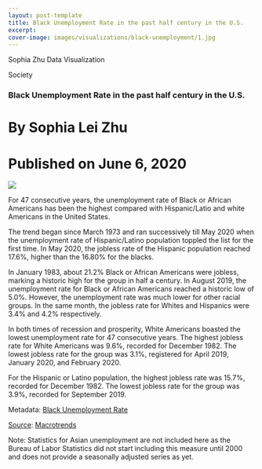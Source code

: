 ```yaml
---
layout: post-template
title: Black Unemployment Rate in the past half century in the U.S.
excerpt: 
cover-image: images/visualizations/black-unemployment/1.jpg
---
```

Sophia Zhu Data Visualization
  
Society
### Black Unemployment Rate in the past half century in the U.S.

# By Sophia Lei Zhu
# Published on June 6, 2020

<p> </p>

<div>
<div class='tableauPlaceholder' id='viz1591497913393' style='position: relative'><noscript><a href='#'><img alt=' ' src='https:&#47;&#47;public.tableau.com&#47;static&#47;images&#47;Bl&#47;BlackUnemploymentRateinU_S_&#47;Dashboard1&#47;1_rss.png' style='border: none' /></a></noscript><object class='tableauViz'  style='display:none;'><param name='host_url' value='https%3A%2F%2Fpublic.tableau.com%2F' /> <param name='embed_code_version' value='3' /> <param name='site_root' value='' /><param name='name' value='BlackUnemploymentRateinU_S_&#47;Dashboard1' /><param name='tabs' value='no' /><param name='toolbar' value='yes' /><param name='static_image' value='https:&#47;&#47;public.tableau.com&#47;static&#47;images&#47;Bl&#47;BlackUnemploymentRateinU_S_&#47;Dashboard1&#47;1.png' /> <param name='animate_transition' value='yes' /><param name='display_static_image' value='yes' /><param name='display_spinner' value='yes' /><param name='display_overlay' value='yes' /><param name='display_count' value='yes' /><param name='filter' value='publish=yes' /></object></div>                <script type='text/javascript'>                    var divElement = document.getElementById('viz1591497913393');                    var vizElement = divElement.getElementsByTagName('object')[0];                    if ( divElement.offsetWidth > 800 ) { vizElement.style.width='800px';vizElement.style.height='827px';} else if ( divElement.offsetWidth > 500 ) { vizElement.style.width='800px';vizElement.style.height='827px';} else { vizElement.style.width='100%';vizElement.style.height='727px';}                     var scriptElement = document.createElement('script');                    scriptElement.src = 'https://public.tableau.com/javascripts/api/viz_v1.js';                    vizElement.parentNode.insertBefore(scriptElement, vizElement);                </script>
<div>

</div>
<p></p>

<p>For 47 consecutive years, the unemployment rate of Black or African Americans has been the highest compared with Hispanic/Latio and white Americans in the United States.</p> 
<p>The trend began since March 1973 and ran successively till May 2020 when the unemployment rate of Hispanic/Latino population toppled the list for the first time.  
In May 2020, the jobless rate of the Hispanic population reached 17.6%, higher than the 16.80% for the blacks.</p>  

<p>In January 1983, about 21.2% Black or African Americans were jobless, marking a historic high for the group in half a century. In August 2019, the unemployment rate for Black or African Americans reached a historic low of 5.0%. However, the unemployment rate was much lower for other racial groups. In the same month, the jobless rate for Whites and Hispanics were 3.4% and 4.2% respectively.</p>

<p>In both times of recession and prosperity, White Americans boasted the lowest unemployment rate for 47 consecutive years. The highest jobless rate for White Americans was 9.6%, recorded for December 1982. The lowest jobless rate for the group was 3.1%, registered for April 2019, January 2020, and February 2020.</p> 
  
<p>For the Hispanic or Latino population, the highest jobless rate was 15.7%, recorded for December 1982. The lowest jobless rate for the group was 3.9%, recorded for September 2019.</p>


<p> Metadata:  
<a href='https://www.macrotrends.net/2621/black-unemployment-rate'>Black Unemployment Rate</a> </p>

<a href='https://www.macrotrends.net/2621/black-unemployment-rate'>Source</a>: <a href='https://www.macrotrends.net/2621/black-unemployment-rate'>Macrotrends</a>
<p>Note: Statistics for Asian unemployment are not included here as the Bureau of Labor Statistics did not start including this measure until 2000 and does not provide a seasonally adjusted series as yet.</p>

